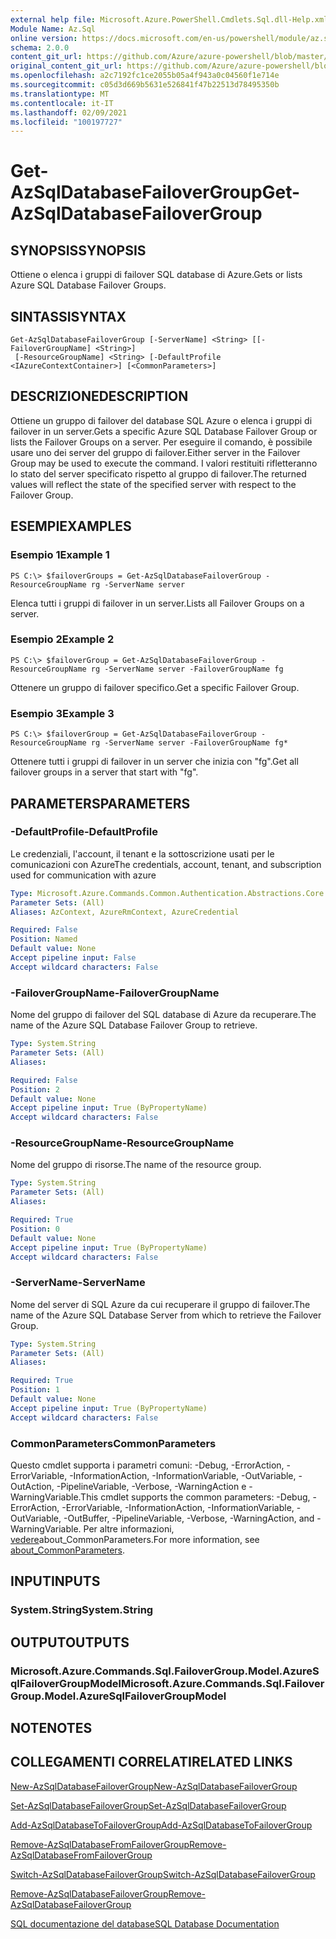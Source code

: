 ```yaml
---
external help file: Microsoft.Azure.PowerShell.Cmdlets.Sql.dll-Help.xml
Module Name: Az.Sql
online version: https://docs.microsoft.com/en-us/powershell/module/az.sql/get-azsqldatabasefailovergroup
schema: 2.0.0
content_git_url: https://github.com/Azure/azure-powershell/blob/master/src/Sql/Sql/help/Get-AzSqlDatabaseFailoverGroup.md
original_content_git_url: https://github.com/Azure/azure-powershell/blob/master/src/Sql/Sql/help/Get-AzSqlDatabaseFailoverGroup.md
ms.openlocfilehash: a2c7192fc1ce2055b05a4f943a0c04560f1e714e
ms.sourcegitcommit: c05d3d669b5631e526841f47b22513d78495350b
ms.translationtype: MT
ms.contentlocale: it-IT
ms.lasthandoff: 02/09/2021
ms.locfileid: "100197727"
---
```

# <span data-ttu-id="5e9d9-101">Get-AzSqlDatabaseFailoverGroup</span><span class="sxs-lookup"><span data-stu-id="5e9d9-101">Get-AzSqlDatabaseFailoverGroup</span></span>

## <span data-ttu-id="5e9d9-102">SYNOPSIS</span><span class="sxs-lookup"><span data-stu-id="5e9d9-102">SYNOPSIS</span></span>
<span data-ttu-id="5e9d9-103">Ottiene o elenca i gruppi di failover SQL database di Azure.</span><span class="sxs-lookup"><span data-stu-id="5e9d9-103">Gets or lists Azure SQL Database Failover Groups.</span></span>

## <span data-ttu-id="5e9d9-104">SINTASSI</span><span class="sxs-lookup"><span data-stu-id="5e9d9-104">SYNTAX</span></span>

```
Get-AzSqlDatabaseFailoverGroup [-ServerName] <String> [[-FailoverGroupName] <String>]
 [-ResourceGroupName] <String> [-DefaultProfile <IAzureContextContainer>] [<CommonParameters>]
```

## <span data-ttu-id="5e9d9-105">DESCRIZIONE</span><span class="sxs-lookup"><span data-stu-id="5e9d9-105">DESCRIPTION</span></span>
<span data-ttu-id="5e9d9-106">Ottiene un gruppo di failover del database SQL Azure o elenca i gruppi di failover in un server.</span><span class="sxs-lookup"><span data-stu-id="5e9d9-106">Gets a specific Azure SQL Database Failover Group or lists the Failover Groups on a server.</span></span>
<span data-ttu-id="5e9d9-107">Per eseguire il comando, è possibile usare uno dei server del gruppo di failover.</span><span class="sxs-lookup"><span data-stu-id="5e9d9-107">Either server in the Failover Group may be used to execute the command.</span></span> <span data-ttu-id="5e9d9-108">I valori restituiti rifletteranno lo stato del server specificato rispetto al gruppo di failover.</span><span class="sxs-lookup"><span data-stu-id="5e9d9-108">The returned values will reflect the state of the specified server with respect to the Failover Group.</span></span>

## <span data-ttu-id="5e9d9-109">ESEMPI</span><span class="sxs-lookup"><span data-stu-id="5e9d9-109">EXAMPLES</span></span>

### <span data-ttu-id="5e9d9-110">Esempio 1</span><span class="sxs-lookup"><span data-stu-id="5e9d9-110">Example 1</span></span>
```
PS C:\> $failoverGroups = Get-AzSqlDatabaseFailoverGroup -ResourceGroupName rg -ServerName server
```

<span data-ttu-id="5e9d9-111">Elenca tutti i gruppi di failover in un server.</span><span class="sxs-lookup"><span data-stu-id="5e9d9-111">Lists all Failover Groups on a server.</span></span>

### <span data-ttu-id="5e9d9-112">Esempio 2</span><span class="sxs-lookup"><span data-stu-id="5e9d9-112">Example 2</span></span>
```
PS C:\> $failoverGroup = Get-AzSqlDatabaseFailoverGroup -ResourceGroupName rg -ServerName server -FailoverGroupName fg
```

<span data-ttu-id="5e9d9-113">Ottenere un gruppo di failover specifico.</span><span class="sxs-lookup"><span data-stu-id="5e9d9-113">Get a specific Failover Group.</span></span>

### <span data-ttu-id="5e9d9-114">Esempio 3</span><span class="sxs-lookup"><span data-stu-id="5e9d9-114">Example 3</span></span>
```
PS C:\> $failoverGroup = Get-AzSqlDatabaseFailoverGroup -ResourceGroupName rg -ServerName server -FailoverGroupName fg*
```

<span data-ttu-id="5e9d9-115">Ottenere tutti i gruppi di failover in un server che inizia con "fg".</span><span class="sxs-lookup"><span data-stu-id="5e9d9-115">Get all failover groups in a server that start with "fg".</span></span>

## <span data-ttu-id="5e9d9-116">PARAMETERS</span><span class="sxs-lookup"><span data-stu-id="5e9d9-116">PARAMETERS</span></span>

### <span data-ttu-id="5e9d9-117">-DefaultProfile</span><span class="sxs-lookup"><span data-stu-id="5e9d9-117">-DefaultProfile</span></span>
<span data-ttu-id="5e9d9-118">Le credenziali, l'account, il tenant e la sottoscrizione usati per le comunicazioni con Azure</span><span class="sxs-lookup"><span data-stu-id="5e9d9-118">The credentials, account, tenant, and subscription used for communication with azure</span></span>

```yaml
Type: Microsoft.Azure.Commands.Common.Authentication.Abstractions.Core.IAzureContextContainer
Parameter Sets: (All)
Aliases: AzContext, AzureRmContext, AzureCredential

Required: False
Position: Named
Default value: None
Accept pipeline input: False
Accept wildcard characters: False
```

### <span data-ttu-id="5e9d9-119">-FailoverGroupName</span><span class="sxs-lookup"><span data-stu-id="5e9d9-119">-FailoverGroupName</span></span>
<span data-ttu-id="5e9d9-120">Nome del gruppo di failover del SQL database di Azure da recuperare.</span><span class="sxs-lookup"><span data-stu-id="5e9d9-120">The name of the Azure SQL Database Failover Group to retrieve.</span></span>

```yaml
Type: System.String
Parameter Sets: (All)
Aliases:

Required: False
Position: 2
Default value: None
Accept pipeline input: True (ByPropertyName)
Accept wildcard characters: False
```

### <span data-ttu-id="5e9d9-121">-ResourceGroupName</span><span class="sxs-lookup"><span data-stu-id="5e9d9-121">-ResourceGroupName</span></span>
<span data-ttu-id="5e9d9-122">Nome del gruppo di risorse.</span><span class="sxs-lookup"><span data-stu-id="5e9d9-122">The name of the resource group.</span></span>

```yaml
Type: System.String
Parameter Sets: (All)
Aliases:

Required: True
Position: 0
Default value: None
Accept pipeline input: True (ByPropertyName)
Accept wildcard characters: False
```

### <span data-ttu-id="5e9d9-123">-ServerName</span><span class="sxs-lookup"><span data-stu-id="5e9d9-123">-ServerName</span></span>
<span data-ttu-id="5e9d9-124">Nome del server di SQL Azure da cui recuperare il gruppo di failover.</span><span class="sxs-lookup"><span data-stu-id="5e9d9-124">The name of the Azure SQL Database Server from which to retrieve the Failover Group.</span></span>

```yaml
Type: System.String
Parameter Sets: (All)
Aliases:

Required: True
Position: 1
Default value: None
Accept pipeline input: True (ByPropertyName)
Accept wildcard characters: False
```

### <span data-ttu-id="5e9d9-125">CommonParameters</span><span class="sxs-lookup"><span data-stu-id="5e9d9-125">CommonParameters</span></span>
<span data-ttu-id="5e9d9-126">Questo cmdlet supporta i parametri comuni: -Debug, -ErrorAction, -ErrorVariable, -InformationAction, -InformationVariable, -OutVariable, -OutAction, -PipelineVariable, -Verbose, -WarningAction e -WarningVariable.</span><span class="sxs-lookup"><span data-stu-id="5e9d9-126">This cmdlet supports the common parameters: -Debug, -ErrorAction, -ErrorVariable, -InformationAction, -InformationVariable, -OutVariable, -OutBuffer, -PipelineVariable, -Verbose, -WarningAction, and -WarningVariable.</span></span> <span data-ttu-id="5e9d9-127">Per altre informazioni, [vedere](http://go.microsoft.com/fwlink/?LinkID=113216)about_CommonParameters.</span><span class="sxs-lookup"><span data-stu-id="5e9d9-127">For more information, see [about_CommonParameters](http://go.microsoft.com/fwlink/?LinkID=113216).</span></span>

## <span data-ttu-id="5e9d9-128">INPUT</span><span class="sxs-lookup"><span data-stu-id="5e9d9-128">INPUTS</span></span>

### <span data-ttu-id="5e9d9-129">System.String</span><span class="sxs-lookup"><span data-stu-id="5e9d9-129">System.String</span></span>

## <span data-ttu-id="5e9d9-130">OUTPUT</span><span class="sxs-lookup"><span data-stu-id="5e9d9-130">OUTPUTS</span></span>

### <span data-ttu-id="5e9d9-131">Microsoft.Azure.Commands.Sql.FailoverGroup.Model.AzureSqlFailoverGroupModel</span><span class="sxs-lookup"><span data-stu-id="5e9d9-131">Microsoft.Azure.Commands.Sql.FailoverGroup.Model.AzureSqlFailoverGroupModel</span></span>

## <span data-ttu-id="5e9d9-132">NOTE</span><span class="sxs-lookup"><span data-stu-id="5e9d9-132">NOTES</span></span>

## <span data-ttu-id="5e9d9-133">COLLEGAMENTI CORRELATI</span><span class="sxs-lookup"><span data-stu-id="5e9d9-133">RELATED LINKS</span></span>

[<span data-ttu-id="5e9d9-134">New-AzSqlDatabaseFailoverGroup</span><span class="sxs-lookup"><span data-stu-id="5e9d9-134">New-AzSqlDatabaseFailoverGroup</span></span>](./New-AzSqlDatabaseFailoverGroup.md)

[<span data-ttu-id="5e9d9-135">Set-AzSqlDatabaseFailoverGroup</span><span class="sxs-lookup"><span data-stu-id="5e9d9-135">Set-AzSqlDatabaseFailoverGroup</span></span>](./Set-AzSqlDatabaseFailoverGroup.md)

[<span data-ttu-id="5e9d9-136">Add-AzSqlDatabaseToFailoverGroup</span><span class="sxs-lookup"><span data-stu-id="5e9d9-136">Add-AzSqlDatabaseToFailoverGroup</span></span>](./Add-AzSqlDatabaseToFailoverGroup.md)

[<span data-ttu-id="5e9d9-137">Remove-AzSqlDatabaseFromFailoverGroup</span><span class="sxs-lookup"><span data-stu-id="5e9d9-137">Remove-AzSqlDatabaseFromFailoverGroup</span></span>](./Remove-AzSqlDatabaseFromFailoverGroup.md)

[<span data-ttu-id="5e9d9-138">Switch-AzSqlDatabaseFailoverGroup</span><span class="sxs-lookup"><span data-stu-id="5e9d9-138">Switch-AzSqlDatabaseFailoverGroup</span></span>](./Switch-AzSqlDatabaseFailoverGroup.md)

[<span data-ttu-id="5e9d9-139">Remove-AzSqlDatabaseFailoverGroup</span><span class="sxs-lookup"><span data-stu-id="5e9d9-139">Remove-AzSqlDatabaseFailoverGroup</span></span>](./Remove-AzSqlDatabaseFailoverGroup.md)

[<span data-ttu-id="5e9d9-140">SQL documentazione del database</span><span class="sxs-lookup"><span data-stu-id="5e9d9-140">SQL Database Documentation</span></span>](https://docs.microsoft.com/azure/sql-database/)
